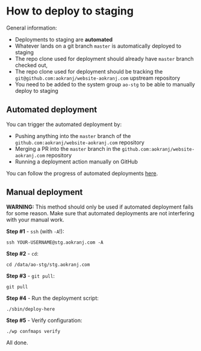 # How to deploy to staging

General information:
- Deployments to staging are **automated**
- Whatever lands on a git branch `master` is automatically deployed to staging
- The repo clone used for deployment should already have `master` branch checked out,
- The repo clone used for deployment should be tracking the `git@github.com:aokranj/website-aokranj.com` upstream repository
- You need to be added to the system group `ao-stg` to be able to manually deploy to staging



## Automated deployment

You can trigger the automated deployment by:
- Pushing anything into the `master` branch of the `github.com:aokranj/website-aokranj.com` repository
- Merging a PR into the `master` branch in the `github.com:aokranj/website-aokranj.com` repository
- Running a deployment action manually on GitHub

You can follow the progress of automated deployments [here](https://github.com/aokranj/website-aokranj.com/actions).



## Manual deployment

**WARNING:** This method should only be used if automated deployment fails for some reason.
Make sure that automated deployments are not interfering with your manual work.

**Step #1** - `ssh` (with `-A`!):
```
ssh YOUR-USERNAME@stg.aokranj.com -A
```

**Step #2** - `cd`:
```
cd /data/ao-stg/stg.aokranj.com
```

**Step #3** - `git pull`:
```
git pull
```

**Step #4** - Run the deployment script:
```
./sbin/deploy-here
```

**Step #5** - Verify configuration:
```
./wp confmaps verify
```

All done.
